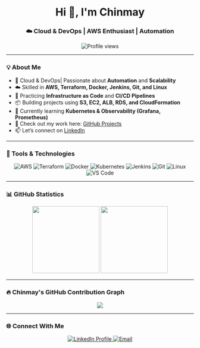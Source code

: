 <h1 align="center">Hi 👋, I'm Chinmay</h1>
<h3 align="center">☁️ Cloud & DevOps | AWS Enthusiast | Automation </h3>

<p align="center">
  <img src="https://komarev.com/ghpvc/?username=chinmaykumarpanda&label=Profile%20views&color=brightgreen&style=for-the-badge" alt="Profile views" />
</p>

---

### 💡 About Me

- 🔧 Cloud & DevOps| Passionate about **Automation** and **Scalability**
- ☁️ Skilled in **AWS, Terraform, Docker, Jenkins, Git, and Linux**
- 🧩 Practicing **Infrastructure as Code** and **CI/CD Pipelines**
- 📦 Building projects using **S3, EC2, ALB, RDS, and CloudFormation**
- 🌱 Currently learning **Kubernetes & Observability (Grafana, Prometheus)**
- 📂 Check out my work here: [GitHub Projects](https://github.com/ChinmayKumarPanda)
- 📫 Let’s connect on [LinkedIn](https://www.linkedin.com/in/chinmay-kumar-panda-01256122b/)

---

### 🧰 Tools & Technologies

<p align="center">
  <img src="https://img.icons8.com/color/48/000000/amazon-web-services.png" title="AWS" />
  <img src="https://img.icons8.com/color/48/000000/terraform.png" title="Terraform" />
  <img src="https://img.icons8.com/color/48/000000/docker.png" title="Docker" />
  <img src="https://img.icons8.com/color/48/000000/kubernetes.png" title="Kubernetes" />
  <img src="https://img.icons8.com/color/48/000000/jenkins.png" title="Jenkins" />
  <img src="https://img.icons8.com/color/48/000000/git.png" title="Git" />
  <img src="https://img.icons8.com/color/48/000000/linux.png" title="Linux" />
  <img src="https://img.icons8.com/color/48/000000/visual-studio-code-2019.png" title="VS Code" />
</p>

---

### 📊 GitHub Statistics

<p align="center">
  <img src="https://github-readme-stats.vercel.app/api?username=chinmaykumarpanda&show_icons=true&theme=highcontrast&count_private=true" height="180em" />
  <img src="https://github-readme-streak-stats.herokuapp.com/?user=chinmaykumarpanda&theme=highcontrast" height="180em" />
</p>

---

### 🔥 Chinmay's GitHub Contribution Graph

<p align="center">
  <img src="https://github-readme-activity-graph.vercel.app/graph?username=chinmaykumarpanda&theme=high-contrast&area=true&color=00ff99&line=00ff99&point=ffffff&hide_border=true&custom_title=🔥%20Chinmay's%20DevOps%20Journey%20in%20Commits%20and%20Pull%20Requests" />
</p>



---

### 🌐 Connect With Me

<p align="center">
  <a href="https://linkedin.com/in/chinmay-kumar-panda" target="_blank">
    <img src="https://img.shields.io/badge/LinkedIn-0A66C2?style=for-the-badge&logo=linkedin&logoColor=white" alt="LinkedIn Profile"/>
  </a>
  <a href="mailto:chinmaykumarpanda6@gmail.com" target="_blank">
    <img src="https://img.shields.io/badge/Gmail-D14836?style=for-the-badge&logo=gmail&logoColor=white" alt="Email"/>
  </a>
</p>
